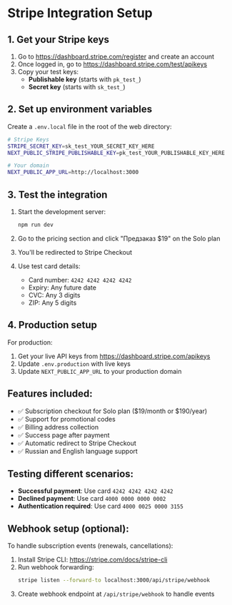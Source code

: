# Stripe Integration Setup

## 1. Get your Stripe keys

1. Go to https://dashboard.stripe.com/register and create an account
2. Once logged in, go to https://dashboard.stripe.com/test/apikeys
3. Copy your test keys:
   - **Publishable key** (starts with `pk_test_`)
   - **Secret key** (starts with `sk_test_`)

## 2. Set up environment variables

Create a `.env.local` file in the root of the web directory:

```bash
# Stripe Keys
STRIPE_SECRET_KEY=sk_test_YOUR_SECRET_KEY_HERE
NEXT_PUBLIC_STRIPE_PUBLISHABLE_KEY=pk_test_YOUR_PUBLISHABLE_KEY_HERE

# Your domain
NEXT_PUBLIC_APP_URL=http://localhost:3000
```

## 3. Test the integration

1. Start the development server:
   ```bash
   npm run dev
   ```

2. Go to the pricing section and click "Предзаказ $19" on the Solo plan

3. You'll be redirected to Stripe Checkout

4. Use test card details:
   - Card number: `4242 4242 4242 4242`
   - Expiry: Any future date
   - CVC: Any 3 digits
   - ZIP: Any 5 digits

## 4. Production setup

For production:
1. Get your live API keys from https://dashboard.stripe.com/apikeys
2. Update `.env.production` with live keys
3. Update `NEXT_PUBLIC_APP_URL` to your production domain

## Features included:

- ✅ Subscription checkout for Solo plan ($19/month or $190/year)
- ✅ Support for promotional codes
- ✅ Billing address collection
- ✅ Success page after payment
- ✅ Automatic redirect to Stripe Checkout
- ✅ Russian and English language support

## Testing different scenarios:

- **Successful payment**: Use card `4242 4242 4242 4242`
- **Declined payment**: Use card `4000 0000 0000 0002`
- **Authentication required**: Use card `4000 0025 0000 3155`

## Webhook setup (optional):

To handle subscription events (renewals, cancellations):

1. Install Stripe CLI: https://stripe.com/docs/stripe-cli
2. Run webhook forwarding:
   ```bash
   stripe listen --forward-to localhost:3000/api/stripe/webhook
   ```
3. Create webhook endpoint at `/api/stripe/webhook` to handle events 
